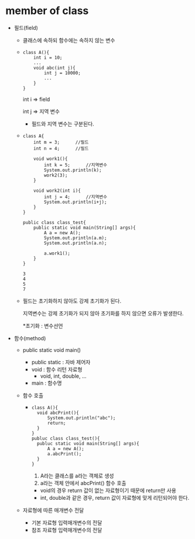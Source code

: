 # member of class

- 필드(field)

  - 클래스에 속하되 함수에는 속하지 않는 변수

  - ```
    class A(){
    	int i = 10;
    	...
    	void abc(int j){
    		int j = 10000;
    		...
    	}
    }
    ```

    int i => field

    int j => 지역 변수

    - 필드와 지역 변수는 구분된다.

  - ```
    class A{
        int m = 3;		//필드
        int n = 4;		//필드
        
        void work1(){
            int k = 5;		//지역변수
            System.out.println(k);
            work2(3);
        }
        
        void work2(int i){
            int j = 4;		//지역변수
            System.out.println(i+j);
        }
    }
    
    public class class_test{
        public static void main(String[] args){
            A a = new A();
            System.out.println(a.m);
            System.out.println(a.n);
            
            a.work1();
        }
    }
    ```

    ```
    3
    4
    5
    7
    ```

  - 필드는 초기화하지 않아도 강제 초기화가 된다.

    지역변수는 강제 초기화가 되지 않아 초기화를 하지 않으면 오류가 발생한다.

    *초기화 : 변수선언

- 함수(method)

  - public static void main()

    - public static : 자바 제어자
    - void : 함수 리턴 자료형
      - void, int, double, ...
    - main : 함수명

  - 함수 호출

    - ```
      class A(){
      	void abcPrint(){
      		System.out.println("abc");
      		return;
      	}
      }
      publuc class class_test(){
      	publuc static void main(String[] args){
      		A a = new A();
      		a.abcPrint();
      	}
      }
      ```

      1. A라는 클래스를 a라는 객체로 생성
      2. a라는 객체 안에서 abcPrint() 함수 호출

      - void의 경우 return 값이 없는 자료형이기 때문에 return만 사용
      - int, double과 같은 경우, return 값이 자료형에 맞게 리턴되어야 한다.

  - 자료형에 따른 매개변수 전달

    - 기본 자료형 입력매개변수의 전달
    - 참조 자료형 입력매개변수의 전달

    